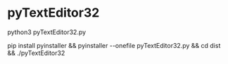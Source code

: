# pyTextEditor32

python3 pyTextEditor32.py


pip install pyinstaller && pyinstaller --onefile pyTextEditor32.py && cd dist && ./pyTextEditor32

